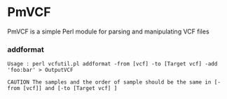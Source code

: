 PmVCF
======
PmVCF is a simple Perl module for parsing and manipulating VCF files


### addformat

	Usage : perl vcfutil.pl addformat -from [vcf] -to [Target vcf] -add 'foo:bar' > OutputVCF

	CAUTION The samples and the order of sample should be the same in [-from [vcf]] and [-to [Target vcf] ] 
